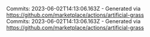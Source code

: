 Commits: 2023-06-02T14:13:06.163Z - Generated via https://github.com/marketplace/actions/artificial-grass
<br>
Commits: 2023-06-02T14:13:06.163Z - Generated via https://github.com/marketplace/actions/artificial-grass
<br>
